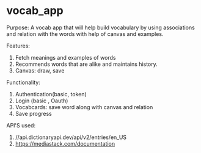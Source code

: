 # vocab_app

Purpose:
  A vocab app that will help build vocabulary by using associations and relation with the words with help of canvas and examples. 
  
  Features:
  1. Fetch meanings and examples of words
  2. Recommends words that are alike and maintains history.
  3. Canvas: draw, save
  
 Functionality:
 1. Authentication(basic, token)
 2. Login (basic , Oauth)
 3. Vocabcards: save word along with canvas and relation
 4. Save progress
 

 API'S used:
 1. //api.dictionaryapi.dev/api/v2/entries/en_US
 2. https://mediastack.com/documentation
